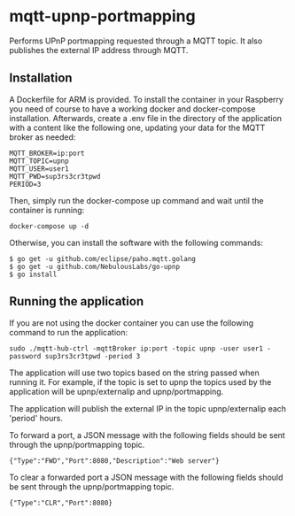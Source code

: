 # mqtt-upnp-portmapping
Performs UPnP portmapping requested through a MQTT topic. It also publishes the external IP address through MQTT.

## Installation
A Dockerfile for ARM is provided. To install the container in your Raspberry you need of course to have a working docker and docker-compose installation. Afterwards, create a .env file in the directory of the application with a content like the following one, updating your data for the MQTT broker as needed:

```
MQTT_BROKER=ip:port
MQTT_TOPIC=upnp
MQTT_USER=user1
MQTT_PWD=sup3rs3cr3tpwd
PERIOD=3
```
Then, simply run the docker-compose up command and wait until the container is running:

```
docker-compose up -d
```

Otherwise, you can install the software with the following commands:

```
$ go get -u github.com/eclipse/paho.mqtt.golang
$ go get -u github.com/NebulousLabs/go-upnp
$ go install
```

## Running the application

If you are not using the docker container you can use the following command to run the application:

```
sudo ./mqtt-hub-ctrl -mqttBroker ip:port -topic upnp -user user1 -password sup3rs3cr3tpwd -period 3
```
The application will use two topics based on the string passed when running it. For example, if the topic is set to upnp the topics used by the application will be upnp/externalip and upnp/portmapping.

The application will publish the external IP in the topic upnp/externalip each 'period' hours.

To forward a port, a JSON message with the following fields should be sent through the upnp/portmapping topic.

```
{"Type":"FWD","Port":8080,"Description":"Web server"}
```
To clear a forwarded port a JSON message with the following fields should be sent through the upnp/portmapping topic.

```
{"Type":"CLR","Port":8080}
```
